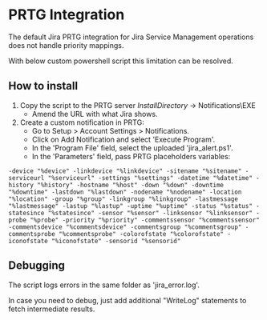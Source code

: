 # PRTG Integration

The default Jira PRTG integration for Jira Service Management operations does not handle priority mappings.

With below custom powershell script this limitation can be resolved.

## How to install

1. Copy the script to the PRTG server _InstallDirectory_ -> Notifications\EXE
   - Amend the URL with what Jira shows.
2. Create a custom notification in PRTG:
   - Go to Setup > Account Settings > Notifications.
   - Click on Add Notification and select 'Execute Program'.
   - In the 'Program File' field, select the uploaded 'jira_alert.ps1'.
   - In the 'Parameters' field, pass PRTG placeholders variables:
```
-device "%device" -linkdevice "%linkdevice" -sitename "%sitename" -serviceurl "%serviceurl" -settings "%settings" -datetime "%datetime" -history "%history" -hostname "%host" -down "%down" -downtime "%downtime" -lastdown "%lastdown" -nodename "%nodename" -location "%location" -group "%group" -linkgroup "%linkgroup" -lastmessage "%lastmessage" -lastup "%lastup" -uptime "%uptime" -status "%status" -statesince "%statesince" -sensor "%sensor" -linksensor "%linksensor" -probe "%probe" -priority "%priority" -commentssensor "%commentssensor" -commentsdevice "%commentsdevice" -commentsgroup "%commentsgroup" -commentsprobe "%commentsprobe" -colorofstate "%colorofstate" -iconofstate "%iconofstate" -sensorid "%sensorid"
```

## Debugging
The script logs errors in the same folder as 'jira_error.log'. 

In case you need to debug, just add additional "WriteLog" statements to fetch intermediate results.
